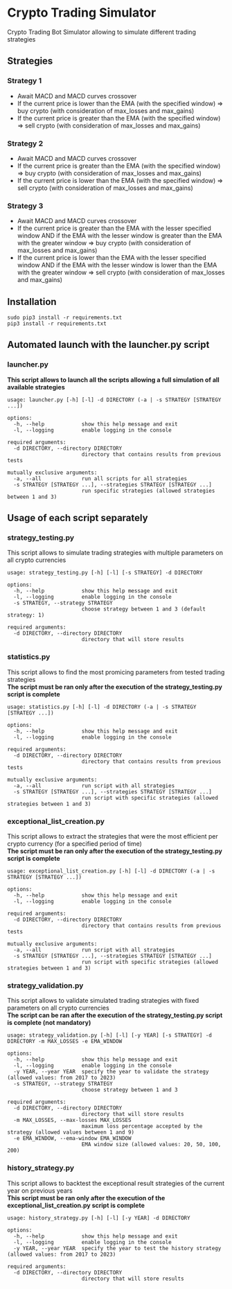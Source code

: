 # Crypto Trading Simulator
Crypto Trading Bot Simulator allowing to simulate different trading strategies

## Strategies
### Strategy 1
* Await MACD and MACD curves crossover
* If the current price is lower than the EMA (with the specified window) => buy crypto (with consideration of max_losses and max_gains)
* If the current price is greater than the EMA (with the specified window) => sell crypto (with consideration of max_losses and max_gains)

### Strategy 2
* Await MACD and MACD curves crossover
* If the current price is greater than the EMA (with the specified window) => buy crypto (with consideration of max_losses and max_gains)
* If the current price is lower than the EMA (with the specified window) => sell crypto (with consideration of max_losses and max_gains)

### Strategy 3
* Await MACD and MACD curves crossover
* If the current price is greater than the EMA with the lesser specified window AND if the EMA with the lesser window is greater than the EMA with the greater window => buy crypto (with consideration of max_losses and max_gains)
* If the current price is lower than the EMA with the lesser specified window AND if the EMA with the lesser window is lower than the EMA with the greater window => sell crypto (with consideration of max_losses and max_gains)

## Installation
```
sudo pip3 install -r requirements.txt
pip3 install -r requirements.txt
```

## Automated launch with the launcher.py script
### launcher.py
**This script allows to launch all the scripts allowing a full simulation of all available strategies**  

```
usage: launcher.py [-h] [-l] -d DIRECTORY (-a | -s STRATEGY [STRATEGY ...])

options:
  -h, --help            show this help message and exit
  -l, --logging         enable logging in the console

required arguments:
  -d DIRECTORY, --directory DIRECTORY
                        directory that contains results from previous tests

mutually exclusive arguments:
  -a, --all             run all scripts for all strategies
  -s STRATEGY [STRATEGY ...], --strategies STRATEGY [STRATEGY ...]
                        run specific strategies (allowed strategies between 1 and 3)
```

## Usage of each script separately
### strategy_testing.py
This script allows to simulate trading strategies with multiple parameters on all crypto currencies

```
usage: strategy_testing.py [-h] [-l] [-s STRATEGY] -d DIRECTORY

options:
  -h, --help            show this help message and exit
  -l, --logging         enable logging in the console
  -s STRATEGY, --strategy STRATEGY
                        choose strategy between 1 and 3 (default strategy: 1)

required arguments:
  -d DIRECTORY, --directory DIRECTORY
                        directory that will store results
```

### statistics.py
This script allows to find the most promicing parameters from tested trading strategies  
**The script must be ran only after the execution of the strategy_testing.py script is complete**

```
usage: statistics.py [-h] [-l] -d DIRECTORY (-a | -s STRATEGY [STRATEGY ...])

options:
  -h, --help            show this help message and exit
  -l, --logging         enable logging in the console

required arguments:
  -d DIRECTORY, --directory DIRECTORY
                        directory that contains results from previous tests

mutually exclusive arguments:
  -a, --all             run script with all strategies
  -s STRATEGY [STRATEGY ...], --strategies STRATEGY [STRATEGY ...]
                        run script with specific strategies (allowed strategies between 1 and 3)
```

### exceptional_list_creation.py
This script allows to extract the strategies that were the most efficient per crypto currency (for a specified period of time)  
**The script must be ran only after the execution of the strategy_testing.py script is complete**

```
usage: exceptional_list_creation.py [-h] [-l] -d DIRECTORY (-a | -s STRATEGY [STRATEGY ...])

options:
  -h, --help            show this help message and exit
  -l, --logging         enable logging in the console

required arguments:
  -d DIRECTORY, --directory DIRECTORY
                        directory that contains results from previous tests

mutually exclusive arguments:
  -a, --all             run script with all strategies
  -s STRATEGY [STRATEGY ...], --strategies STRATEGY [STRATEGY ...]
                        run script with specific strategies (allowed strategies between 1 and 3)
```

### strategy_validation.py
This script allows to validate simulated trading strategies with fixed parameters on all crypto currencies  
**The script can be ran after the execution of the strategy_testing.py script is complete (not mandatory)**  

```
usage: strategy_validation.py [-h] [-l] [-y YEAR] [-s STRATEGY] -d DIRECTORY -m MAX_LOSSES -e EMA_WINDOW

options:
  -h, --help            show this help message and exit
  -l, --logging         enable logging in the console
  -y YEAR, --year YEAR  specify the year to validate the strategy (allowed values: from 2017 to 2023)
  -s STRATEGY, --strategy STRATEGY
                        choose strategy between 1 and 3

required arguments:
  -d DIRECTORY, --directory DIRECTORY
                        directory that will store results
  -m MAX_LOSSES, --max-losses MAX_LOSSES
                        maximum loss percentage accepted by the strategy (allowed values between 1 and 9)
  -e EMA_WINDOW, --ema-window EMA_WINDOW
                        EMA window size (allowed values: 20, 50, 100, 200)
```

### history_strategy.py
This script allows to backtest the exceptional result strategies of the current year on previous years  
**This script must be ran only after the execution of the exceptional_list_creation.py script is complete**  

```
usage: history_strategy.py [-h] [-l] [-y YEAR] -d DIRECTORY

options:
  -h, --help            show this help message and exit
  -l, --logging         enable logging in the console
  -y YEAR, --year YEAR  specify the year to test the history strategy (allowed values: from 2017 to 2023)

required arguments:
  -d DIRECTORY, --directory DIRECTORY
                        directory that will store results
```
